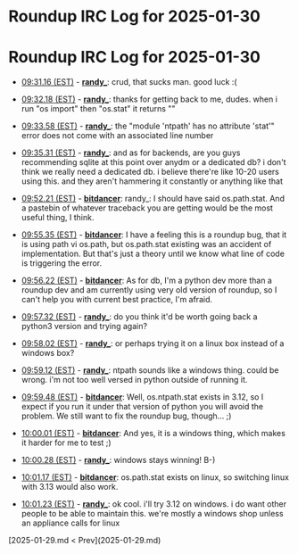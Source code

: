 # Roundup IRC Log for 2025-01-30 #
# Roundup IRC Log for 2025-01-30
* <a href="#09:31.16" id="09:31.16">09:31.16 (EST)</a> - __[randy_](https://github.com/randy_)__: crud, that sucks man. good luck :(

* <a href="#09:32.18" id="09:32.18">09:32.18 (EST)</a> - __[randy_](https://github.com/randy_)__: thanks for getting back to me, dudes. when i run "os import" then "os.stat" it returns "<built-in function stat>"

* <a href="#09:33.58" id="09:33.58">09:33.58 (EST)</a> - __[randy_](https://github.com/randy_)__: the "module 'ntpath' has no attribute 'stat'" error does not come with an associated line number

* <a href="#09:35.31" id="09:35.31">09:35.31 (EST)</a> - __[randy_](https://github.com/randy_)__: and as for backends, are you guys recommending sqlite at this point over anydm or a dedicated db? i don't think we really need a dedicated db. i believe there're like 10-20 users using this. and they aren't hammering it constantly or anything like that

* <a href="#09:52.21" id="09:52.21">09:52.21 (EST)</a> - __[bitdancer](https://github.com/bitdancer)__: randy_: I should have said os.path.stat.  And a pastebin of whatever traceback you are getting would be the most useful thing, I think.

* <a href="#09:55.35" id="09:55.35">09:55.35 (EST)</a> - __[bitdancer](https://github.com/bitdancer)__: I have a feeling this is a roundup bug, that it is using path vi os.path, but os.path.stat existing was an accident of implementation.  But that's just a theory until we know what line of code is triggering the error.

* <a href="#09:56.22" id="09:56.22">09:56.22 (EST)</a> - __[bitdancer](https://github.com/bitdancer)__: As for db, I'm a python dev more than a roundup dev and am currently using very old version of roundup, so I can't help you with current best practice, I'm afraid.

* <a href="#09:57.32" id="09:57.32">09:57.32 (EST)</a> - __[randy_](https://github.com/randy_)__: do you think it'd be worth going back a python3 version and trying again?
* <a href="#09:58.02" id="09:58.02">09:58.02 (EST)</a> - __[randy_](https://github.com/randy_)__: or perhaps trying it on a linux box instead of a windows box?

* <a href="#09:59.12" id="09:59.12">09:59.12 (EST)</a> - __[randy_](https://github.com/randy_)__: ntpath sounds like a windows thing. could be wrong. i'm not too well versed in python outside of running it.

* <a href="#09:59.48" id="09:59.48">09:59.48 (EST)</a> - __[bitdancer](https://github.com/bitdancer)__: Well, os.ntpath.stat exists in 3.12, so I expect if you run it under that version of python you will avoid the problem. We still want to fix the roundup bug, though... ;)
* <a href="#10:00.01" id="10:00.01">10:00.01 (EST)</a> - __[bitdancer](https://github.com/bitdancer)__: And yes, it is a windows thing, which makes it harder for me to test ;)

* <a href="#10:00.28" id="10:00.28">10:00.28 (EST)</a> - __[randy_](https://github.com/randy_)__: windows stays winning! B-)
* <a href="#10:01.17" id="10:01.17">10:01.17 (EST)</a> - __[bitdancer](https://github.com/bitdancer)__: os.path.stat exists on linux, so switching linux with 3.13 would also work.
* <a href="#10:01.23" id="10:01.23">10:01.23 (EST)</a> - __[randy_](https://github.com/randy_)__: ok cool. i'll try 3.12 on windows. i do want other people to be able to maintain this. we're mostly a windows shop unless an appliance calls for linux

<div class="inpage-footer">
[2025-01-29.md < Prev](2025-01-29.md)
</div>
